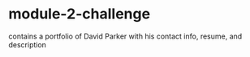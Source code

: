 # module-2-challenge
contains a portfolio of David Parker with his contact info, resume, and description